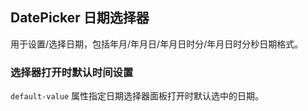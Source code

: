 <div class="demo-header">
<p class="overviewicon">
  <span class="wapi-form-datepicker"/>
</p>

## DatePicker 日期选择器

<nova-uxlink widget-name="DatePicker"></nova-uxlink>

用于设置/选择日期，包括年月/年月日/年月日时分/年月日时分秒日期格式。
</div>

### 选择器打开时默认时间设置

`default-value` 属性指定日期选择器面板打开时默认选中的日期。

<nova-demo-view link="date-picker/default-value.vue"></nova-demo-view>

<br>

